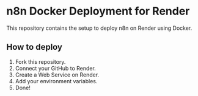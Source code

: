 # n8n Docker Deployment for Render

This repository contains the setup to deploy n8n on Render using Docker.

## How to deploy

1. Fork this repository.
2. Connect your GitHub to Render.
3. Create a Web Service on Render.
4. Add your environment variables.
5. Done!
